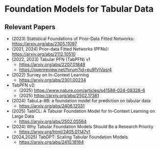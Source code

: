 # Foundation Models for Tabular Data

## Relevant Papers
- (2023) Statistical Foundations of Prior-Data Fitted Networks: https://arxiv.org/abs/2305.11097
- (2021, 2024) Prior-data Fitted Networks (PFNs): https://arxiv.org/abs/2112.10510
- (2022, 2023) Tabular PFN (TabPFN) v1
   - https://arxiv.org/abs/2207.01848
   - https://openreview.net/forum?id=eu9fVjVasr4
- (2022) Survey on In-Context Learning
   - https://arxiv.org/abs/2301.00234
- TabPFN v2:
   - (2025) https://www.nature.com/articles/s41586-024-08328-6
   - (2025) https://arxiv.org/abs/2502.17361
- (2024) TabuLa-8B: a foundation model for prediction on tabular data
   - https://arxiv.org/abs/2406.12031
- (2025) TabICL: A Tabular Foundation Model for In-Context Learning on Large Data
   - https://arxiv.org/abs/2502.05564
- (2024) Why Tabular Foundation Models Should Be a Research Priority
   - https://arxiv.org/html/2405.01147v1
- (2024,2025) TabDPT: Scaling Tabular Foundation Models
   - https://arxiv.org/abs/2410.18164
 
